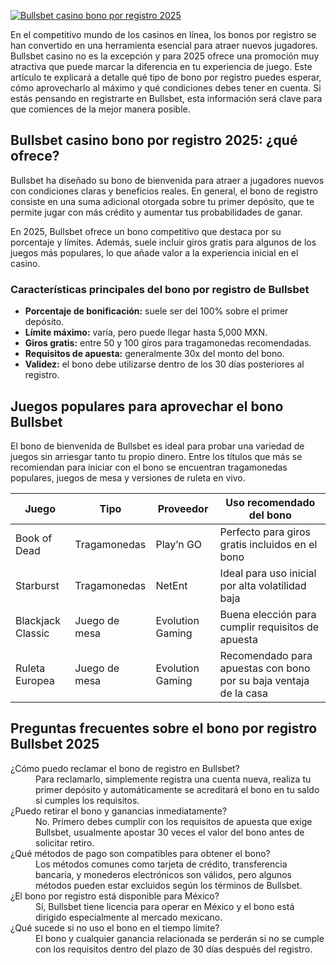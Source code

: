 [![Bullsbet casino bono por registro 2025](https://123-caf.pages.dev/gitsignup.png)](https://vrmoo.ru/Bt82HjjY)

<p>En el competitivo mundo de los casinos en línea, los bonos por registro se han convertido en una herramienta esencial para atraer nuevos jugadores. Bullsbet casino no es la excepción y para 2025 ofrece una promoción muy atractiva que puede marcar la diferencia en tu experiencia de juego. Este artículo te explicará a detalle qué tipo de bono por registro puedes esperar, cómo aprovecharlo al máximo y qué condiciones debes tener en cuenta. Si estás pensando en registrarte en Bullsbet, esta información será clave para que comiences de la mejor manera posible.</p>  <h2>Bullsbet casino bono por registro 2025: ¿qué ofrece?</h2> <p>Bullsbet ha diseñado su bono de bienvenida para atraer a jugadores nuevos con condiciones claras y beneficios reales. En general, el bono de registro consiste en una suma adicional otorgada sobre tu primer depósito, que te permite jugar con más crédito y aumentar tus probabilidades de ganar.</p> <p>En 2025, Bullsbet ofrece un bono competitivo que destaca por su porcentaje y límites. Además, suele incluir giros gratis para algunos de los juegos más populares, lo que añade valor a la experiencia inicial en el casino.</p>  <h3>Características principales del bono por registro de Bullsbet</h3> <ul>   <li><strong>Porcentaje de bonificación:</strong> suele ser del 100% sobre el primer depósito.</li>   <li><strong>Límite máximo:</strong> varía, pero puede llegar hasta 5,000 MXN.</li>   <li><strong>Giros gratis:</strong> entre 50 y 100 giros para tragamonedas recomendadas.</li>   <li><strong>Requisitos de apuesta:</strong> generalmente 30x del monto del bono.</li>   <li><strong>Validez:</strong> el bono debe utilizarse dentro de los 30 días posteriores al registro.</li> </ul>  <h2>Juegos populares para aprovechar el bono Bullsbet</h2> <p>El bono de bienvenida de Bullsbet es ideal para probar una variedad de juegos sin arriesgar tanto tu propio dinero. Entre los títulos que más se recomiendan para iniciar con el bono se encuentran tragamonedas populares, juegos de mesa y versiones de ruleta en vivo.</p>  <table>   <thead>     <tr>       <th>Juego</th>       <th>Tipo</th>       <th>Proveedor</th>       <th>Uso recomendado del bono</th>     </tr>   </thead>   <tbody>     <tr>       <td>Book of Dead</td>       <td>Tragamonedas</td>       <td>Play’n GO</td>       <td>Perfecto para giros gratis incluidos en el bono</td>     </tr>     <tr>       <td>Starburst</td>       <td>Tragamonedas</td>       <td>NetEnt</td>       <td>Ideal para uso inicial por alta volatilidad baja</td>     </tr>     <tr>       <td>Blackjack Classic</td>       <td>Juego de mesa</td>       <td>Evolution Gaming</td>       <td>Buena elección para cumplir requisitos de apuesta</td>     </tr>     <tr>       <td>Ruleta Europea</td>       <td>Juego de mesa</td>       <td>Evolution Gaming</td>       <td>Recomendado para apuestas con bono por su baja ventaja de la casa</td>     </tr>   </tbody> </table>  <h2>Preguntas frecuentes sobre el bono por registro Bullsbet 2025</h2> <dl>   <dt>¿Cómo puedo reclamar el bono de registro en Bullsbet?</dt>   <dd>Para reclamarlo, simplemente registra una cuenta nueva, realiza tu primer depósito y automáticamente se acreditará el bono en tu saldo si cumples los requisitos.</dd>    <dt>¿Puedo retirar el bono y ganancias inmediatamente?</dt>   <dd>No. Primero debes cumplir con los requisitos de apuesta que exige Bullsbet, usualmente apostar 30 veces el valor del bono antes de solicitar retiro.</dd>    <dt>¿Qué métodos de pago son compatibles para obtener el bono?</dt>   <dd>Los métodos comunes como tarjeta de crédito, transferencia bancaria, y monederos electrónicos son válidos, pero algunos métodos pueden estar excluidos según los términos de Bullsbet.</dd>    <dt>¿El bono por registro está disponible para México?</dt>   <dd>Sí, Bullsbet tiene licencia para operar en México y el bono está dirigido especialmente al mercado mexicano.</dd>    <dt>¿Qué sucede si no uso el bono en el tiempo límite?</dt>   <dd>El bono y cualquier ganancia relacionada se perderán si no se cumple con los requisitos dentro del plazo de 30 días después del registro.</dd> </dl>
